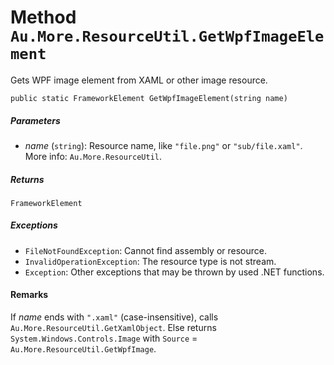# Method `Au.More.ResourceUtil.GetWpfImageElement`

Gets WPF image element from XAML or other image resource.

```
public static FrameworkElement GetWpfImageElement(string name)
```

##### Parameters

- *name*  (`string`):
    Resource name, like `"file.png"` or `"sub/file.xaml"`. More info: `Au.More.ResourceUtil`.

##### Returns

`FrameworkElement`

##### Exceptions

- `FileNotFoundException`:
    Cannot find assembly or resource.
- `InvalidOperationException`:
    The resource type is not stream.
- `Exception`:
    Other exceptions that may be thrown by used .NET functions.

#### Remarks

If *name* ends with `".xaml"` (case-insensitive), calls `Au.More.ResourceUtil.GetXamlObject`. Else returns `System.Windows.Controls.Image` with `Source` = `Au.More.ResourceUtil.GetWpfImage`.